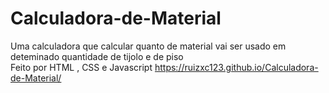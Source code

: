 # Calculadora-de-Material
Uma calculadora que calcular quanto de material vai ser usado em deteminado quantidade de tijolo e de piso  
Feito por HTML , CSS e Javascript 
https://ruizxc123.github.io/Calculadora-de-Material/
